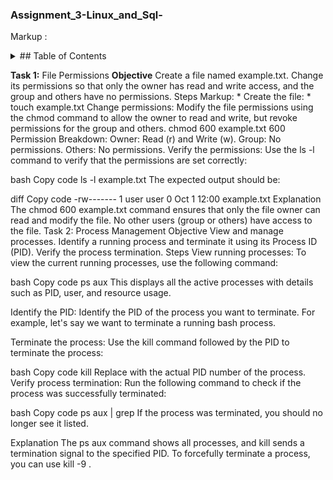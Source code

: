 ### Assignment_3-Linux_and_Sql-
Markup : <details>
           <summary>## Table of Contents</summary>
           <p>1. **File Permissions**
2. **Process Management**</p>
         </details>

**Task 1:** File Permissions
**Objective**
Create a file named example.txt.
Change its permissions so that only the owner has read and write access, and the group and others have no permissions.
Steps
Markup: * Create the file:
          * touch example.txt
Change permissions: Modify the file permissions using the chmod command to allow the owner to read and write, but revoke permissions for the group and others.
chmod 600 example.txt
600 Permission Breakdown:
Owner: Read (r) and Write (w).
Group: No permissions.
Others: No permissions.
Verify the permissions: Use the ls -l command to verify that the permissions are set correctly:

bash
Copy code
ls -l example.txt
The expected output should be:

diff
Copy code
-rw------- 1 user user 0 Oct 1 12:00 example.txt
Explanation
The chmod 600 example.txt command ensures that only the file owner can read and modify the file. No other users (group or others) have access to the file.
Task 2: Process Management
Objective
View and manage processes.
Identify a running process and terminate it using its Process ID (PID).
Verify the process termination.
Steps
View running processes: To view the current running processes, use the following command:

bash
Copy code
ps aux
This displays all the active processes with details such as PID, user, and resource usage.

Identify the PID: Identify the PID of the process you want to terminate. For example, let's say we want to terminate a running bash process.

Terminate the process: Use the kill command followed by the PID to terminate the process:

bash
Copy code
kill <PID>
Replace <PID> with the actual PID number of the process.
Verify process termination: Run the following command to check if the process was successfully terminated:

bash
Copy code
ps aux | grep <PID>
If the process was terminated, you should no longer see it listed.

Explanation
The ps aux command shows all processes, and kill sends a termination signal to the specified PID. To forcefully terminate a process, you can use kill -9 <PID>.
